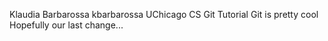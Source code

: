  Klaudia Barbarossa kbarbarossa
UChicago CS Git Tutorial
Git is pretty cool
Hopefully our last change... 

 

